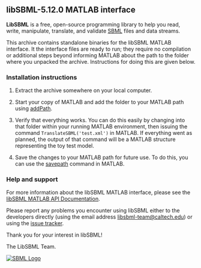 ## **libSBML-5.12.0 MATLAB interface**

**LibSBML** is a free, open-source programming library to help you read, write, manipulate, translate, and validate [SBML](http://sbml.org) files and data streams. 

This archive contains standalone binaries for the libSBML MATLAB interface.  It the interface files are ready to run; they require no compilation or additional steps beyond informing MATLAB about the path to the folder where you unpacked the archive.  Instructions for doing this are given below.


### Installation instructions

1. Extract the archive somewhere on your local computer.

2. Start your copy of MATLAB and add the folder to your MATLAB path using [addPath](http://www.mathworks.com/help/matlab/ref/addpath.html). 

3. Verify that everything works.  You can do this easily by changing into that folder within your running MATLAB environment, then issuing the command `TranslateSBML('test.xml')` in MATLAB.  If everything went as planned, the output of that command will be a MATLAB structure representing the toy test model.

4. Save the changes to your MATLAB path for future use.  To do this, you can use the [savepath](http://www.mathworks.com/help/matlab/ref/savepath.html) command in MATLAB.


### Help and support

For more information about the libSBML MATLAB interface, please see the [libSBML MATLAB API Documentation][1].

Please report any problems you encounter using libSBML either to the
developers directly (using the email address <libsbml-team@caltech.edu>) or using the [issue tracker][2].

Thank you for your interest in libSBML!

The LibSBML Team.


[![SBML Logo](http://sbml.org/images/8/82/Official-sbml-supported-70.jpg)](http://sbml.org)

[1]: http://sbml.org/Software/libSBML/docs/matlab-api/libsbml-matlab-reading-files.html
[2]: https://sourceforge.net/tracker/?group_id=71971&atid=942737
